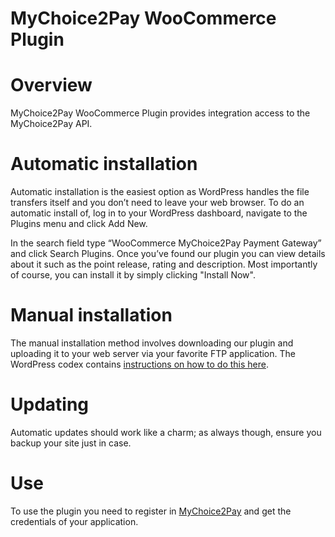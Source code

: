 # MyChoice2Pay WooCommerce Plugin


# Overview

MyChoice2Pay WooCommerce Plugin provides integration access to the MyChoice2Pay API.

# Automatic installation

Automatic installation is the easiest option as WordPress handles the file transfers itself and you don’t need to leave your web browser. To
do an automatic install of, log in to your WordPress dashboard, navigate to the Plugins menu and click Add New.

In the search field type “WooCommerce MyChoice2Pay Payment Gateway” and click Search Plugins. Once you’ve found our plugin you can view details about it such as the point release, rating and description. Most importantly of course, you can install it by simply clicking \"Install Now\".

# Manual installation

The manual installation method involves downloading our plugin and uploading it to your web server via your favorite FTP application. The WordPress codex contains [instructions on how to do this here](http://codex.wordpress.org/Managing_Plugins#Manual_Plugin_Installation).

# Updating

Automatic updates should work like a charm; as always though, ensure you backup your site just in case.

# Use

To use the plugin you need to register in [MyChoice2Pay](https://www.mychoice2pay.com) and get the credentials of your application.
